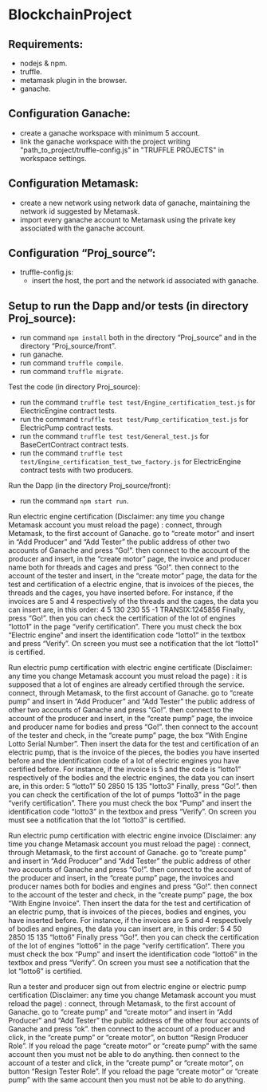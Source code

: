 # BlockchainProject

## Requirements:
- nodejs & npm.
- truffle.
- metamask plugin in the browser.
- ganache.

## Configuration Ganache:
- create a ganache workspace with minimum 5 account.
- link the ganache workspace with the project writing  "path_to_project/truffle-config.js" in "TRUFFLE PROJECTS" in workspace settings.

## Configuration Metamask:
- create a new network using network data of ganache, maintaining the network id suggested by Metamask. 
- import every ganache account to Metamask using the private key associated with the ganache account.

## Configuration “Proj_source”:
- truffle-config.js:
	- insert the host, the port and the network id associated with ganache.

## Setup to run the Dapp and/or tests (in directory Proj_source):
- run command `npm install` both in the directory “Proj_source” and in the directory “Proj_source/front”.
- run ganache.
- run command `truffle compile`.
- run command `truffle migrate`.

Test the code (in directory Proj_source):
- run the command `truffle test test/Engine_certification_test.js` for ElectricEngine contract tests.
- run the command `truffle test test/Pump_certification_test.js` for ElectricPump contract tests.
- run the command `truffle test test/General_test.js` for BaseCertContract contract tests.
- run the command `truffle test test/Engine_certification_test_two_factory.js` for ElectricEngine contract tests with two producers.

Run the Dapp (in the directory Proj_source/front):
- run the command `npm start run`.

Run electric engine certification (Disclaimer: any time you change Metamask account you must reload the page) :
connect, through Metamask, to the first account of Ganache.
go to “create motor” and insert in “Add Producer” and “Add Tester” the public address of other two accounts of Ganache and press “Go!”.
then connect to the account of the producer and insert, in the “create motor” page, the invoice and producer name both for threads and cages and press “Go!”.
then connect to the account of the tester and insert, in the “create motor” page, the data for the test and certification of a electric engine, that is invoices of the pieces, the threads and the cages, you have inserted before. For instance, if the invoices are 5 and 4 respectively of the threads and the cages, the data you can insert are, in this order:
4
5
130
230
55
-1
TRANSIX:1245856
	Finally, press “Go!”.
then you can check the certification of the lot of engines “lotto1” in the page “verify certification”. There you must check the box “Electric engine” and insert the identification code “lotto1” in the textbox and press “Verify”. On screen you must see a notification that the lot “lotto1” is certified.

Run electric pump certification with electric engine certificate (Disclaimer: any time you change Metamask account you must reload the page) :
it is supposed that a lot of engines are already certified through the service.
connect, through Metamask, to the first account of Ganache.
go to “create pump” and insert in “Add Producer” and “Add Tester” the public address of other two accounts of Ganache and press “Go!”.
then connect to the account of the producer and insert, in the “create pump” page, the invoice and producer name for bodies and press “Go!”.
then connect to the account of the tester and check, in the “create pump” page, the box “With Engine Lotto Serial Number”. Then insert the data for the test and certification of an electric pump, that is the invoice of the pieces, the bodies you have inserted before and the identification code of a lot of electric engines you have certified before. For instance, if the invoice is 5 and the code is “lotto1” respectively of the bodies and the electric engines, the data you can insert are, in this order:
5
“lotto1”
50
2850
15
135
"lotto3"
	Finally, press “Go!”.
then you can check the certification of the lot of pumps “lotto3” in the page “verify certification”. There you must check the box “Pump” and insert the identification code “lotto3” in the textbox and press “Verify”. On screen you must see a notification that the lot “lotto3” is certified.

Run electric pump certification with electric engine invoice (Disclaimer: any time you change Metamask account you must reload the page) :
connect, through Metamask, to the first account of Ganache.
go to “create pump” and insert in “Add Producer” and “Add Tester” the public address of other two accounts of Ganache and press “Go!”.
then connect to the account of the producer and insert, in the “create pump” page, the invoices and producer names both for bodies and engines and press “Go!”.
then connect to the account of the tester and check, in the “create pump” page, the box “With Engine Invoice”. Then insert the data for the test and certification of an electric pump, that is invoices of the pieces, bodies and engines, you have inserted before. For instance, if the invoices are 5 and 4 respectively of bodies and engines, the data you can insert are, in this order:
5
4
50
2850
15
135
“lotto6”
	Finally press “Go!”.
then you can check the certification of the lot of engines “lotto6” in the page “verify certification”. There you must check the box “Pump” and insert the identification code “lotto6” in the textbox and press “Verify”. On screen you must see a notification that the lot “lotto6” is certified.

Run a tester and producer sign out from electric engine or electric pump certification (Disclaimer: any time you change Metamask account you must reload the page) :
connect, through Metamask, to the first account of Ganache.
go to “create pump” and  “create motor” and insert in “Add Producer” and “Add Tester” the public address of the other four accounts of Ganache and press “ok”.
then connect to the account of a producer and click, in the “create pump” or “create motor”, on button “Resign Producer Role”. If you reload the page “create motor” or “create pump” with the same account then you must not be able to do anything.
then connect to the account of a tester and click, in the “create pump” or “create motor”, on button “Resign Tester Role”. If you reload the page “create motor” or “create pump” with the same account then you must not be able to do anything.
